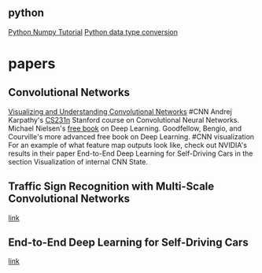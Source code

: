 ## python
[Python Numpy Tutorial](http://cs231n.github.io/python-numpy-tutorial/)
[Python data type conversion](https://www.datacamp.com/community/tutorials/python-data-type-conversion)

# papers
## Convolutional Networks
[Visualizing and Understanding Convolutional Networks](https://cs.nyu.edu/~fergus/papers/zeilerECCV2014.pdf)
#CNN
Andrej Karpathy's [CS231n](http://cs231n.github.io/) Stanford course on Convolutional Neural Networks.
Michael Nielsen's [free book](http://neuralnetworksanddeeplearning.com/) on Deep Learning.
Goodfellow, Bengio, and Courville's more advanced free book on Deep Learning.
#CNN visualization
For an example of what feature map outputs look like, check out NVIDIA's results in their paper End-to-End Deep Learning for Self-Driving Cars in the section Visualization of internal CNN State.
## Traffic Sign Recognition with Multi-Scale Convolutional Networks
[link](http://yann.lecun.com/exdb/publis/pdf/sermanet-ijcnn-11.pdf)
## End-to-End Deep Learning for Self-Driving Cars
[link](https://devblogs.nvidia.com/deep-learning-self-driving-cars/)
